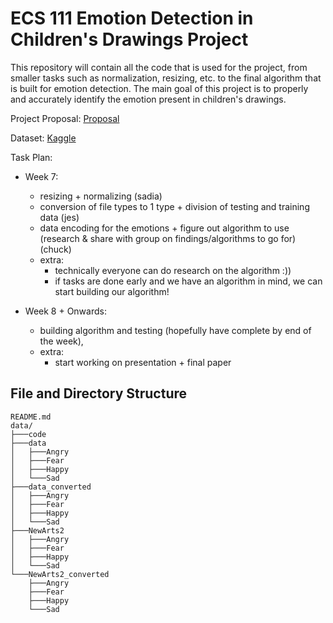 # ECS 111 Emotion Detection in Children's Drawings Project

This repository will contain all the code that is used for the project, from smaller tasks such as normalization, resizing, etc. to the final algorithm that is built for emotion detection. The main goal of this project is to properly and accurately identify the emotion present in children's drawings.

Project Proposal: 
[Proposal](https://docs.google.com/document/d/1mfopRWyw--y7h06VD_z1D53k16H_82CRohDGWVvjiAk/edit?usp=sharing)

Dataset: 
[Kaggle](https://www.kaggle.com/datasets/vishmiperera/children-drawings?select=data)

Task Plan: 
- Week 7:
  - resizing + normalizing (sadia)
  - conversion of file types to 1 type + division of testing and training data (jes)
  - data encoding for the emotions + figure out algorithm to use (research & share with group on findings/algorithms to go for) (chuck)
  - extra:
    - technically everyone can do research on the algorithm :))
    - if tasks are done early and we have an algorithm in mind, we can start building our algorithm!

- Week 8 + Onwards:
  - building algorithm and testing (hopefully have complete by end of the week),
  - extra:
    - start working on presentation + final paper

## File and Directory Structure
```
README.md
data/
├───code
├───data
│   ├───Angry
│   ├───Fear
│   ├───Happy
│   └───Sad
├───data_converted
│   ├───Angry
│   ├───Fear
│   ├───Happy
│   └───Sad
├───NewArts2
│   ├───Angry
│   ├───Fear
│   ├───Happy
│   └───Sad
└───NewArts2_converted
    ├───Angry
    ├───Fear
    ├───Happy
    └───Sad
```
